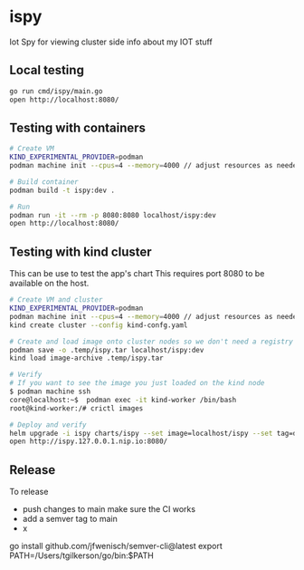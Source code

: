 # ispy

Iot Spy for viewing cluster side info about my IOT stuff

## Local testing

```sh
go run cmd/ispy/main.go
open http://localhost:8080/
```

## Testing with containers

```sh
# Create VM
KIND_EXPERIMENTAL_PROVIDER=podman
podman machine init --cpus=4 --memory=4000 // adjust resources as needed

# Build container
podman build -t ispy:dev .

# Run
podman run -it --rm -p 8080:8080 localhost/ispy:dev 
open http://localhost:8080/
```

## Testing with kind cluster

This can be use to test the app's chart
This requires port 8080 to be available on the host.

```sh
# Create VM and cluster
KIND_EXPERIMENTAL_PROVIDER=podman
podman machine init --cpus=4 --memory=4000 // adjust resources as needed
kind create cluster --config kind-confg.yaml

# Create and load image onto cluster nodes so we don't need a registry
podman save -o .temp/ispy.tar localhost/ispy:dev
kind load image-archive .temp/ispy.tar 

# Verify
# If you want to see the image you just loaded on the kind node
$ podman machine ssh
core@localhost:~$  podman exec -it kind-worker /bin/bash
root@kind-worker:/# crictl images  

# Deploy and verify
helm upgrade -i ispy charts/ispy --set image=localhost/ispy --set tag=dev
open http://ispy.127.0.0.1.nip.io:8080/
```

## Release

To release

* push changes to main make sure the CI works
* add a semver tag to main
* x

go install github.com/jfwenisch/semver-cli@latest
export PATH=/Users/tgilkerson/go/bin:$PATH
